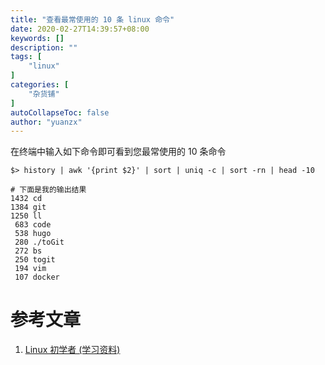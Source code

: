 ```yaml
---
title: "查看最常使用的 10 条 linux 命令"
date: 2020-02-27T14:39:57+08:00
keywords: []
description: ""
tags: [
    "linux"
]
categories: [
    "杂货铺"
]
autoCollapseToc: false
author: "yuanzx"
---
```


在终端中输入如下命令即可看到您最常使用的 10 条命令

```shell
$> history | awk '{print $2}' | sort | uniq -c | sort -rn | head -10

# 下面是我的输出结果
1432 cd
1384 git
1250 ll
 683 code
 538 hugo
 280 ./toGit
 272 bs
 250 togit
 194 vim
 107 docker
```

# 参考文章

1. [Linux 初学者 (学习资料)](https://zhuanlan.zhihu.com/p/21723250)